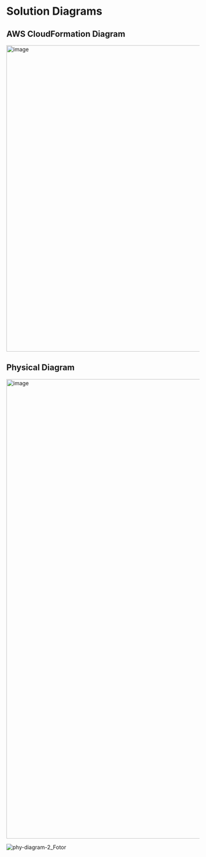 # Solution Diagrams

## AWS CloudFormation Diagram
  
<img width="800"  alt="image" src="https://github.com/astroveny/aws-bootcamp-cruddur-2023/assets/91587569/a9b32446-af2b-4147-8850-7be4b653a6a4" />
  
## Physical Diagram

<img width="1200"  alt="image" src="https://github.com/astroveny/aws-bootcamp-cruddur-2023/assets/91587569/f93eccc3-a64b-4a1a-b7ae-de16a3aa260f" />   


![phy-diagram-2_Fotor](https://github.com/astroveny/aws-bootcamp-cruddur-2023/assets/91587569/4adf3fc2-4d87-4634-8565-72fdef570204)
